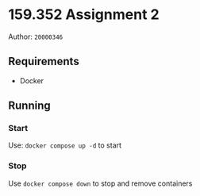 # 159.352 Assignment 2
Author: `20000346`

## Requirements 
- Docker

## Running

### Start

Use: `docker compose up -d` to start

### Stop

Use `docker compose down` to stop and remove containers